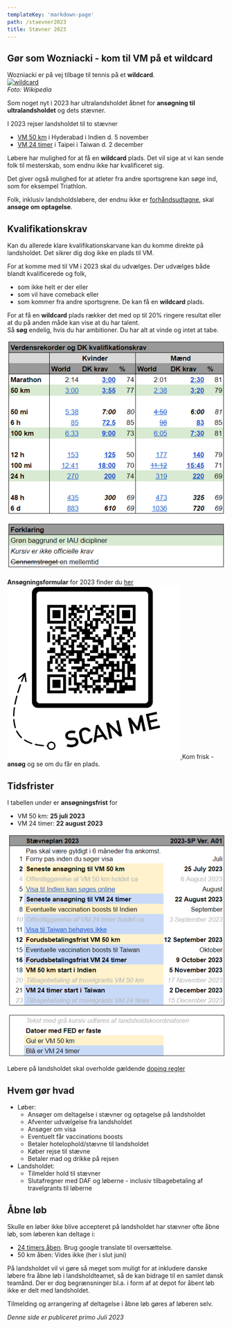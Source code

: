```yaml
---
templateKey: 'markdown-page'
path: /staevner2023
title: Stævner 2023
---
```

###

##
## Gør som Wozniacki - kom til VM på et wildcard

Wozniacki er på vej tilbage til tennis på et **wildcard**.  
[![wildcard](https://upload.wikimedia.org/wikipedia/commons/thumb/d/d9/Caroline_Wozniacki_%2835449695422%29.jpg/330px-Caroline_Wozniacki_%2835449695422%29.jpg)](https://www.bt.dk/sport/us-open-og-montreal-bekraefter-wozniacki-faar-wildcard)  
_Foto: Wikipedia_

Som noget nyt i 2023 har ultralandsholdet åbnet for **ansøgning til ultralandsholdet** og dets stævner.

I 2023 rejser landsholdet til to stævner

* [VM 50 km](https://iau-ultramarathon.org/2023-iau-50km-world-championships-announcement.html) i Hyderabad i Indien d. 5 november
* [VM 24 timer](https://iau-ultramarathon.org/2023-iau-24hr-world-championship-announcement.html) i Taipei i Taiwan d. 2 december

Løbere har mulighed for at få en **wildcard** plads. Det vil sige at vi kan sende folk til mesterskab, som endnu ikke har kvalificeret sig.

Det giver også mulighed for at atleter fra andre sportsgrene kan søge ind, som for eksempel Triathlon.

Folk, inklusiv landsholdsløbere, der endnu ikke er [forhåndsudtagne](https://bit.ly/ul-fu), skal **ansøge om optagelse**.

##
## Kvalifikationskrav

Kan du allerede klare kvalifikationskarvane kan du komme direkte på landsholdet. Det sikrer dig dog ikke en plads til VM. 

For at komme med til VM i 2023 skal du  udvælges. Der udvælges både blandt kvalificerede og folk, 
* som ikke helt er der eller 
* som vil have comeback eller
* som kommer fra andre sportsgrene. 
De kan få en **wildcard** plads.

For at få en **wildcard** plads rækker det med op til 20% ringere resultat eller at du på anden måde kan vise at du har talent.  
Så **søg** endelig, hvis du har ambitioner. Du har alt at vinde og intet at tabe.  

<a href="https://bit.ly/ul-kk" target="_blank" rel="noreferrer">
<img src="../../img/staevner/KK-pub.png" alt="Kvalifikationskrav DK" style="background-image:none;"/>
</a>

####  
**Ansøgningsformular** for 2023 finder du [her](https://forms.gle/hQN81PJ3EXc1LzKZ8)
<a href="https://forms.gle/hQN81PJ3EXc1LzKZ8" target="_blank" rel="noreferrer">
<img src="../../img/staevner/Ansogning-til-Ultralandsholdet-2023-sm.png" alt="Ansøgning for 2023 QR" style="background-image:none"/>
</a>
Kom frisk - **ansøg** og se om du får en plads.

##
## Tidsfrister

I tabellen under er **ansøgningsfrist** for

* VM 50 km: **25 juli 2023**
* VM 24 timer: **22 august 2023**


[![Stævnetider for 2023](../../img/staevner/SP-pub.png)](https://bit.ly/ul-sp2)

Løbere på landsholdet skal overholde gældende [doping regler](https://www.antidoping.dk/)

##
## Hvem gør hvad

* Løber:
    * Ansøger om deltagelse i stævner og optagelse på landsholdet
    * Afventer udvælgelse fra landsholdet
    * Ansøger om visa
    * Eventuelt får vaccinations boosts
    * Betaler hotelophold/stævne til landsholdet
    * Køber rejse til stævne
    * Betaler mad og drikke på rejsen
* Landsholdet:
    * Tilmelder hold til stævner
    * Slutafregner med DAF og løberne - inclusiv tilbagebetaling af travelgrants til løberne

##
## Åbne løb

Skulle en løber ikke blive accepteret på landsholdet har stævner ofte åbne løb, som løberen kan deltage i:

* [24 timers åben](https://docs.google.com/document/d/1pzMD8B4cDRejvNOZ8HikUmYTkNKwwf3jKuJu7_LqQZQ/edit). Brug google translate til oversættelse.
* 50 km åben: Vides ikke (her i slut juni)

På landsholdet vil vi gøre så meget som muligt for at inkludere danske løbere fra åbne løb i landsholdteamet, så de kan bidrage til en samlet dansk teamånd. 
Der er dog begrænsninger bl.a. i form af at depot for åbent løb ikke er delt med landsholdet.

Tilmelding og arrangering af deltagelse i åbne løb gøres af løberen selv.

_Denne side er publiceret primo Juli 2023_

